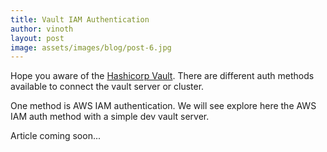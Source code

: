 ```yaml
---
title: Vault IAM Authentication
author: vinoth
layout: post
image: assets/images/blog/post-6.jpg
---
```


Hope you aware of the [Hashicorp Vault](http://https://www.vaultproject.io/).  There are different auth methods available to connect the vault server or cluster.

One method is AWS IAM authentication. We will see explore here the AWS IAM auth method with a simple dev vault server.

Article coming soon...
